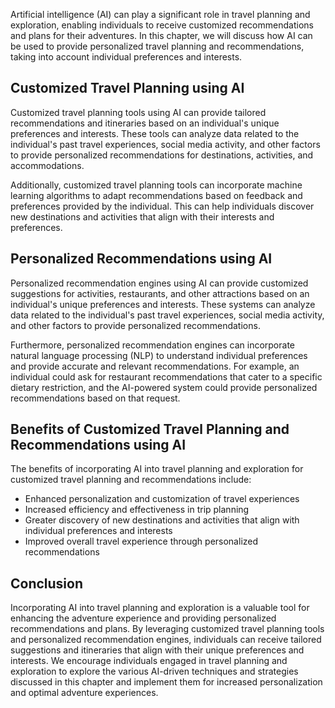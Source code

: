 
Artificial intelligence (AI) can play a significant role in travel planning and exploration, enabling individuals to receive customized recommendations and plans for their adventures. In this chapter, we will discuss how AI can be used to provide personalized travel planning and recommendations, taking into account individual preferences and interests.

Customized Travel Planning using AI
-----------------------------------

Customized travel planning tools using AI can provide tailored recommendations and itineraries based on an individual's unique preferences and interests. These tools can analyze data related to the individual's past travel experiences, social media activity, and other factors to provide personalized recommendations for destinations, activities, and accommodations.

Additionally, customized travel planning tools can incorporate machine learning algorithms to adapt recommendations based on feedback and preferences provided by the individual. This can help individuals discover new destinations and activities that align with their interests and preferences.

Personalized Recommendations using AI
-------------------------------------

Personalized recommendation engines using AI can provide customized suggestions for activities, restaurants, and other attractions based on an individual's unique preferences and interests. These systems can analyze data related to the individual's past travel experiences, social media activity, and other factors to provide personalized recommendations.

Furthermore, personalized recommendation engines can incorporate natural language processing (NLP) to understand individual preferences and provide accurate and relevant recommendations. For example, an individual could ask for restaurant recommendations that cater to a specific dietary restriction, and the AI-powered system could provide personalized recommendations based on that request.

Benefits of Customized Travel Planning and Recommendations using AI
-------------------------------------------------------------------

The benefits of incorporating AI into travel planning and exploration for customized travel planning and recommendations include:

* Enhanced personalization and customization of travel experiences
* Increased efficiency and effectiveness in trip planning
* Greater discovery of new destinations and activities that align with individual preferences and interests
* Improved overall travel experience through personalized recommendations

Conclusion
----------

Incorporating AI into travel planning and exploration is a valuable tool for enhancing the adventure experience and providing personalized recommendations and plans. By leveraging customized travel planning tools and personalized recommendation engines, individuals can receive tailored suggestions and itineraries that align with their unique preferences and interests. We encourage individuals engaged in travel planning and exploration to explore the various AI-driven techniques and strategies discussed in this chapter and implement them for increased personalization and optimal adventure experiences.
